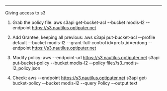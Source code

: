 ----

Giving access to s3

1. Grab the policy file: aws s3api  get-bucket-acl --bucket modis-l2 --endpoint https://s3.nautilus.optiputer.net 

1. Add Grantee, keeping all previous: aws s3api put-bucket-acl --profile default --bucket modis-l2 --grant-full-control id=profx,id=erdong --endpoint https://s3.nautilus.optiputer.net

1. Modify policy: aws --endpoint-url https://s3.nautilus.optiputer.net s3api put-bucket-policy --bucket modis-l2 --policy file://s3_modis-l2_policy.json

1. Check:  aws --endpoint https://s3.nautilus.optiputer.net s3api get-bucket-policy --bucket modis-l2 --query Policy --output text